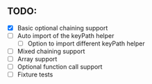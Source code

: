 ## TODO:

- [x] Basic optional chaining support
- [ ] Auto import of the keyPath helper
  - [ ] Option to import different keyPath helper
- [ ] Mixed chaining support
- [ ] Array support
- [ ] Optional function call support
- [ ] Fixture tests
